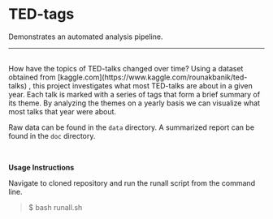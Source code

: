 # TED-tags


Demonstrates an automated analysis pipeline.    

----
<br/>
How have the topics of TED-talks changed over time? Using a dataset obtained from [kaggle.com](https://www.kaggle.com/rounakbanik/ted-talks) , this project investigates what most TED-talks are about in a given year. Each talk is marked with a series of tags that form a brief summary of its theme. By analyzing the themes on a yearly basis we can visualize what most talks that year were about.  



Raw data can be found in the `data` directory. A summarized report can be found in the `doc` directory. 

<br/>

**Usage Instructions**  <br/>

Navigate to cloned repository and run the runall script from the command line. 

>$ bash runall.sh

